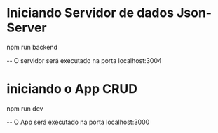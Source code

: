 # Iniciando Servidor de dados Json-Server
  npm run backend

  -- O servidor será executado na porta localhost:3004
# iniciando o App CRUD
  npm run dev

  -- O App será executado na porta localhost:3000

